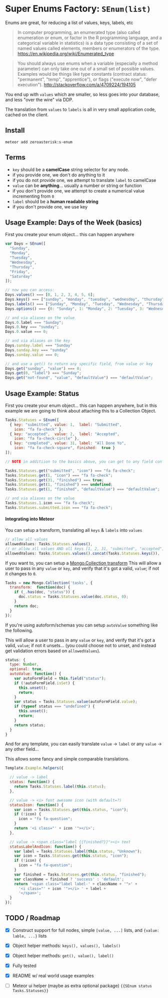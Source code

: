 # Super Enums Factory: `SEnum(list)`

Enums are great, for reducing a list of values, keys, labels, etc

> In computer programming, an enumerated type (also called enumeration or enum, or factor in the R programming language, and a categorical variable in statistics) is a data type consisting of a set of named values called elements, members or enumerators of the type.
> https://en.wikipedia.org/wiki/Enumerated_type

> You should always use enums when a variable (especially a method parameter) can only take one out of a small set of possible values. Examples would be things like type constants (contract status: "permanent", "temp", "apprentice"), or flags ("execute now", "defer execution").
> http://stackoverflow.com/a/4709224/194105

You end up with `values` which are smaller, so less goes into your database, and
less "over the wire" via DDP.

The translation from `values` to `labels` is all in very small application code,
cached on the client.

## Install

```
meteor add zeroasterisk:s-enum
```

## Terms

* `key` should be a **camelCase** string selector for any node.
 * if you provide one, we don't do anything to it
 * if you do not provide one, we attempt to translate `label` to camelCase
* `value` can be **anything**... usually a number or string or function
 * if you don't provide one, we attempt to create a numerical value incrementing
   from `0`
* `label` should be a **human readable string**
 * if you don't provide one, we use key


## Usage Example: Days of the Week (basics)

First you create your enum object... this can happen anywhere

``` js
var Days = SEnum([
  "Sunday",
  "Monday",
  "Tuesday",
  "Wednesday",
  "Thursday",
  "Friday",
  "Saturday"
]);

// now you can access:
Days.values() === [0, 1, 2, 3, 4, 5, 6];
Days.keys() === ["sunday", "monday", "tuesday", "wednesday", "thursday", "friday", "saturday"];
Days.labels() === ["Sunday", "Monday", "Tuesday", "Wednesday", "Thursday", "Friday", "Saturday"];
Days.options() === {0: "Sunday", 1: "Monday", 2: "Tuesday", 3: "Wednesday", 4: "Thursday", 5: "Friday", 6: "Saturday"};

// and via aliases on the value
Days.0.label === "Sunday";
Days.0.key === "sunday";
Days.0.value === 0;

// and via aliases on the key
Days.sunday.label === "Sunday"
Days.sunday.key === "sunday"
Days.sunday.value === 0;

// and use a get() to return any specific field, from value or key
Days.get("sunday", "value") === 0;
Days.get(0, "label") === "Sunday";
Days.get("not-found", "value", "defaultValue") === "defaultValue";
```

## Usage Example: Status

First you create your enum object... this can happen anywhere, but in this
example we are going to think about attaching this to a Collection Object.

``` js
Tasks.Statuses = SEnum([
  { key: "submitted", value: 1,  label: "Submitted",
    icon: "fa fa-check" },
  { key: "accepted",  value: 2,  label: "Accepted",
    icon: "fa fa-check-circle" },
  { key: "completed", value: 31, label: "All Done Yo",
    icon: "fa fa-check-square", finished:  true }
]);

// NOTE in additiion to the basics above, you can get to any field configured

Tasks.Statuses.get("submitted", "icon") === "fa fa-check";
Tasks.Statuses.get(1, "icon") === "fa fa-check";
Tasks.Statuses.get(31, "finished") === true;
Tasks.Statuses.get(1, "finished") === undefined;
Tasks.Statuses.get(1, "finished", "defaultValue") === "defaultValue";

// and via aliases on the value
Tasks.Statuses.1.icon === "fa fa-check";
Tasks.Statuses.submitted.icon === "fa fa-check";
```

#### Integrating into Meteor

You can setup a transform, translating all `keys` & `labels` into `values`

``` js
// allow all values
allowedValues: Tasks.Statuses.values(),
// or allow all values AND all keys [1, 2, 31, "submitted", "accepted", "completed"]
allowedValues: Tasks.Statuses.values().concat(Tasks.Statuses.keys()),
```

If you want to, you can setup a
[Mongo.Collection transform](http://docs.meteor.com/#/full/mongo_collection)
This will allow a user to pass in any `value` or `key`, and verify that it's got
a valid, `value`; if not it changes to `0`.

``` js
Tasks = new Mongo.Collection('tasks', {
  transform:  function(doc) {
    if (_.has(doc, "status")) {
      doc.status = Tasks.Statuses.value(doc.status, 0);
    }
    return doc;
  }
});
```

If you're using autoform/schemas you can setup `autoValue` something like the
following.

This will allow a user to pass in any `value` or `key`, and verify that it's got
a valid, `value`; if not it unsets... (you could choose not to unset, and
instead get validation errors based on `allowedValues`).

``` js
status: {
  type: Number,
  optional: true,
  autoValue: function() {
    var autoFormField = this.field("status");
    if (!autoFormField.isSet) {
      this.unset();
      return;
    }
    var status = Tasks.Statuses.value(autoFormField.value);
    if (typeof status === "undefined") {
      this.unset();
      return;
    }
    return status;
  }
}
```

And for any template, you can easily translate
`value` -> `label`
or any `value` -> any other field...

This allows some fancy and simple comparable translations.

``` js
Template.Example.helpers({

  // value -> label
  status: function() {
    return Tasks.Statuses.label(this.status);
  },

  // value -> <i> font awesome icon (with default=?)
  statusIcon: function() {
    var icon = Tasks.Statuses.get(this.status, "icon");
    if (!icon) {
      icon = "fa fa-question";
    }
    return '<i class="' + icon '"></i>';
  },

  // value -> <span class="label {{finished?}}"><i> text
  statusLabelAndIcon: function() {
    var label = Tasks.Statuses.label(this.status, "Unknown");
    var icon = Tasks.Statuses.get(this.status, "icon");
    if (!icon) {
      icon = "fa fa-question";
    }
    var finished = Tasks.Statuses.get(this.status, "finished");
    var className = finished ? 'success' : 'default';
    return '<span class="label label-' + className + '">' +
      '<i class="' + icon '"></i> ' + label +
      '</span>';
  }
});
```

## TODO / Roadmap

- [x] Construct support for full nodes, simple `[value, ...]` lists, and `{value: lable, ...}` lists
- [x] Object helper methods: `keys(), values(), labels()`
- [x] Object helper methods: `get(), value(), label()`
- [x] Fully tested
- [x] README w/ real world usage examples
- [ ] Meteor ui helper (maybe as extra optional package) `{{SEnum status Tasks.Statuses}}`


